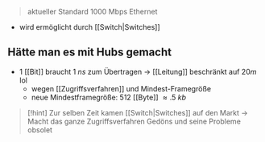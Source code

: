 > aktueller Standard
> $1000$ Mbps Ethernet

- wird ermöglicht durch [[Switch|Switches]]
## Hätte man es mit Hubs gemacht

- $1$ [[Bit]] braucht $1\ ns$ zum Übertragen -> [[Leitung]] beschränkt auf $20m$ lol
	- wegen [[Zugriffsverfahren]] und Mindest-Framegröße
	- neue Mindestframegröße: $512$ [[Byte]] $\approx .5\ kb$ 

> [!hint] Zur selben Zeit kamen [[Switch|Switches]] auf den Markt -> Macht das ganze Zugriffsverfahren Gedöns und seine Probleme obsolet
> 
